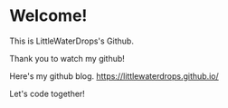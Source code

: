 # Welcome!

This is LittleWaterDrops's Github.

Thank you to watch my github!

Here's my github blog. https://littlewaterdrops.github.io/

Let's code together!